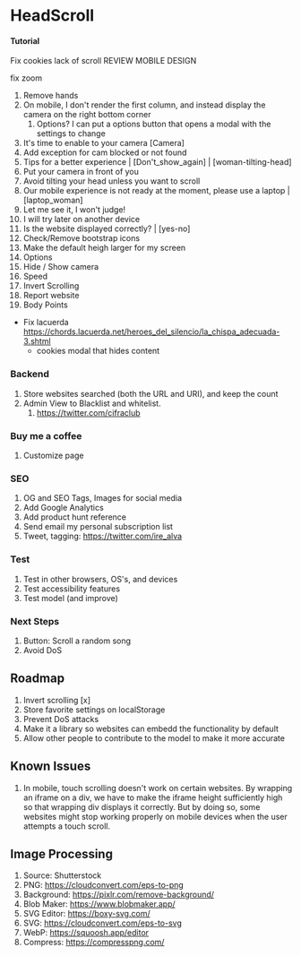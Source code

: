 # HeadScroll

#### Tutorial

Fix cookies lack of scroll
REVIEW MOBILE DESIGN

fix zoom
1. Remove hands
2. On mobile, I don't render the first column, and instead display the camera on the right bottom corner
   1. Options? I can put a options button that opens a modal with the settings to change
3.  It's time to enable to your camera [Camera]
   2. Add exception for cam blocked or not found
4.  Tips for a better experience | [Don't_show_again] | [woman-tilting-head]
   3. Put your camera in front of you
   4. Avoid tilting your head unless you want to scroll
5.  Our mobile experience is not ready at the moment, please use a laptop | [laptop_woman] 
   5. Let me see it, I won't judge!
   6.  I will try later on another device
6.  Is the website displayed correctly? | [yes-no]
7.  Check/Remove bootstrap icons
8.  Make the default heigh larger for my screen
9.  Options
   7.  Hide / Show camera
   8.  Speed
   9.  Invert Scrolling
   10. Report website
   11. Body Points

- Fix lacuerda https://chords.lacuerda.net/heroes_del_silencio/la_chispa_adecuada-3.shtml
  - cookies modal that hides content
### Backend

1. Store websites searched (both the URL and URI), and keep the count
2. Admin View to Blacklist and whitelist.
   1. https://twitter.com/cifraclub

### Buy me a coffee

1. Customize page

### SEO

1. OG and SEO Tags, Images for social media
2. Add Google Analytics
4. Add product hunt reference
5. Send email my personal subscription list
6. Tweet, tagging: https://twitter.com/ire_alva

### Test

1. Test in other browsers, OS's, and devices
2. Test accessibility features
3. Test model (and improve)

### Next Steps

1. Button: Scroll a random song
2. Avoid DoS 

## Roadmap

1. Invert scrolling [x]
1. Store favorite settings on localStorage
2. Prevent DoS attacks
3. Make it a library so websites can embedd the functionality by default
4. Allow other people to contribute to the model to make it more accurate

## Known Issues

1. In mobile, touch scrolling doesn't work on certain websites. By wrapping an iframe on a div, we have to make the iframe height sufficiently high so that wrapping div displays it correctly. But by doing so, some websites might stop working properly on mobile devices when the user attempts a touch scroll.

## Image Processing

1. Source: Shutterstock
2. PNG: https://cloudconvert.com/eps-to-png
3. Background: https://pixlr.com/remove-background/
4. Blob Maker: https://www.blobmaker.app/
5. SVG Editor: https://boxy-svg.com/
6. SVG: https://cloudconvert.com/eps-to-svg
7. WebP: https://squoosh.app/editor
8. Compress: https://compresspng.com/